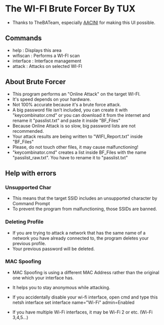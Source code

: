 # The WI-FI Brute Forcer By TUX

- Thanks to TheBATeam, especially [AACINI](https://aacini.org/) for making this UI possible.



## Commands

- help             : Displays this area
- wifiscan         : Performs a WI-FI scan
- interface	   : Interface management
- attack           : Attacks on selected WI-FI


## About Brute Forcer
	
- This program performs an "Online Attack" on the target WI-FI.
- It's speed depends on your hardware.
- Not 100% accurate because it's a brute force attack.
- A big password file isn't included, you can create it with "keycombinator.cmd" or
you can download it from the internet and rename it "passlist.txt" and paste it inside "BF_Files"
- Because Online Attack is so slow, big password lists are not recommended.
- Your attack results are being written to "WIFI_Report.txt" inside "BF_Files"
- Please, do not touch other files, it may cause malfunctioning!
- "keycombinator.cmd" creates a list inside BF_Files with the name "passlist_raw.txt".
You have to rename it to "passlist.txt"
## Help with errors

### Unsupported Char

- This means that the target SSID includes an unsupported character by Command Prompt
- To prevent the program from malfunctioning, those SSIDs are banned.


### Deleting Profile

- If you are trying to attack a network that has the same name 
of a network you have already connected to, the program deletes your previous profile.
- Your previous password will be deleted.


### MAC Spoofing

- MAC Spoofing is using a different MAC Address rather than the original one which your interface has.
- It helps you to stay anonymous while attacking.
- If you accidentally disable your wi-fi interface, open cmd and type this
netsh interface set interface name="Wi-Fi" admin=Enabled
		
- If you have multiple Wi-Fi interfaces, it may be Wi-Fi 2 or etc. (Wi-Fi 3,4,5...)
